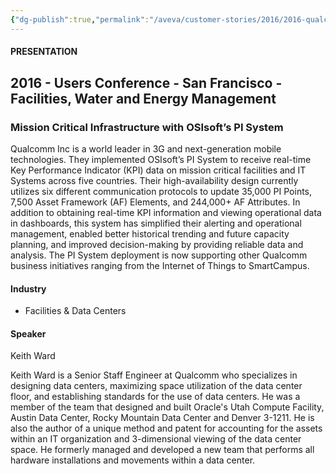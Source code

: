 ```yaml
---
{"dg-publish":true,"permalink":"/aveva/customer-stories/2016/2016-qualcomm-mission-critical-infrastructure-with-os-isoft-s-pi-system/"}
---
```


#### PRESENTATION

## 2016 - Users Conference - San Francisco - Facilities, Water and Energy Management

### Mission Critical Infrastructure with OSIsoft’s PI System

Qualcomm Inc is a world leader in 3G and next-generation mobile technologies. They implemented OSIsoft’s PI System to receive real-time Key Performance Indicator (KPI) data on mission critical facilities and IT Systems across five countries. Their high-availability design currently utilizes six different communication protocols to update 35,000 PI Points, 7,500 Asset Framework (AF) Elements, and 244,000+ AF Attributes. In addition to obtaining real-time KPI information and viewing operational data in dashboards, this system has simplified their alerting and operational management, enabled better historical trending and future capacity planning, and improved decision-making by providing reliable data and analysis. The PI System deployment is now supporting other Qualcomm business initiatives ranging from the Internet of Things to SmartCampus.

#### Industry

- Facilities & Data Centers

#### Speaker

Keith Ward

Keith Ward is a Senior Staff Engineer at Qualcomm who specializes in designing data centers, maximizing space utilization of the data center floor, and establishing standards for the use of data centers. He was a member of the team that designed and built Oracle's Utah Compute Facility, Austin Data Center, Rocky Mountain Data Center and Denver 3-1211. He is also the author of a unique method and patent for accounting for the assets within an IT organization and 3-dimensional viewing of the data center space. He formerly managed and developed a new team that performs all hardware installations and movements within a data center.
